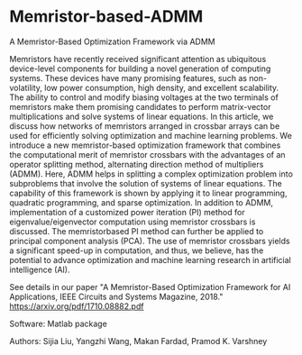 # Memristor-based-ADMM
A Memristor-Based Optimization Framework via ADMM

Memristors have recently received significant attention as ubiquitous device-level components for building a novel generation of computing systems. These devices have many promising features, such as non-volatility, low power consumption, high density, and excellent scalability. The ability to control and modify biasing voltages at the two terminals of memristors make them promising candidates to perform matrix-vector multiplications and solve systems of linear equations. In this article, we discuss how networks of memristors arranged in crossbar arrays can be used for efficiently solving optimization and machine learning problems. We introduce a new memristor-based optimization framework that combines the computational merit of memristor crossbars with the advantages of an operator splitting method, alternating direction method of multipliers (ADMM). Here, ADMM helps in splitting a complex optimization problem into subproblems that involve the solution of systems of linear equations. The capability of this framework is shown by applying it to linear programming, quadratic programming, and sparse optimization. In addition to ADMM, implementation of a customized power iteration (PI) method for eigenvalue/eigenvector computation using memristor crossbars is discussed. The memristorbased PI method can further be applied to principal component analysis (PCA). The use of memristor crossbars yields a significant speed-up in computation, and thus, we believe, has the potential to advance optimization and machine learning research in artificial intelligence (AI).

See details in our paper "A Memristor-Based Optimization Framework for AI Applications, IEEE Circuits and Systems Magazine, 2018." https://arxiv.org/pdf/1710.08882.pdf

Software: Matlab package

Authors: Sijia Liu, Yangzhi Wang, Makan Fardad, Pramod K. Varshney

